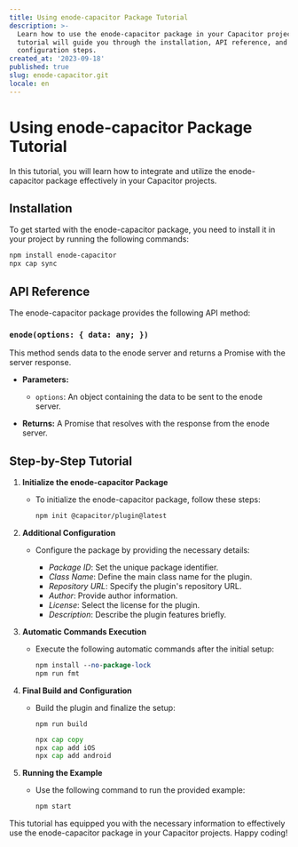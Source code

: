 ```yaml
---
title: Using enode-capacitor Package Tutorial
description: >-
  Learn how to use the enode-capacitor package in your Capacitor projects. This
  tutorial will guide you through the installation, API reference, and
  configuration steps.
created_at: '2023-09-18'
published: true
slug: enode-capacitor.git
locale: en
---
```


# Using enode-capacitor Package Tutorial

In this tutorial, you will learn how to integrate and utilize the enode-capacitor package effectively in your Capacitor projects.

## Installation

To get started with the enode-capacitor package, you need to install it in your project by running the following commands:

```bash
npm install enode-capacitor
npx cap sync
```

## API Reference

The enode-capacitor package provides the following API method:

### `enode(options: { data: any; })`

This method sends data to the enode server and returns a Promise with the server response.

- **Parameters:**
  - `options`: An object containing the data to be sent to the enode server.

- **Returns:**
  A Promise that resolves with the response from the enode server.

## Step-by-Step Tutorial

1. **Initialize the enode-capacitor Package**
   
    - To initialize the enode-capacitor package, follow these steps:
    
      ```bash
      npm init @capacitor/plugin@latest
      ```

2. **Additional Configuration**
   
    - Configure the package by providing the necessary details:
    
      - *Package ID*: Set the unique package identifier.
      - *Class Name*: Define the main class name for the plugin.
      - *Repository URL*: Specify the plugin's repository URL.
      - *Author*: Provide author information.
      - *License*: Select the license for the plugin.
      - *Description*: Describe the plugin features briefly.

3. **Automatic Commands Execution**
   
    - Execute the following automatic commands after the initial setup:
    
      ```perl
      npm install --no-package-lock
      npm run fmt
      ```

4. **Final Build and Configuration**
   
    - Build the plugin and finalize the setup:
    
      ```arduino
      npm run build
      ```
      
      ```go
      npx cap copy
      npx cap add iOS
      npx cap add android
      ```

5. **Running the Example**
   
    - Use the following command to run the provided example:
    
      ```bash
      npm start
      ```

This tutorial has equipped you with the necessary information to effectively use the enode-capacitor package in your Capacitor projects. Happy coding!
```
